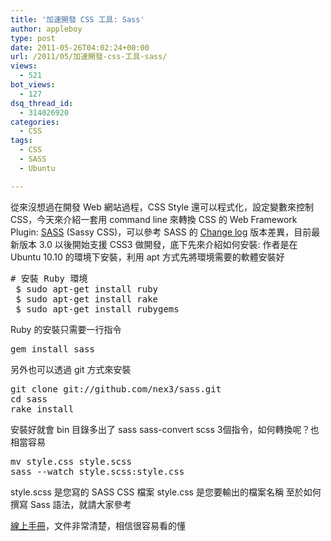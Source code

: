 ```yaml
---
title: '加速開發 CSS 工具: Sass'
author: appleboy
type: post
date: 2011-05-26T04:02:24+00:00
url: /2011/05/加速開發-css-工具-sass/
views:
  - 521
bot_views:
  - 127
dsq_thread_id:
  - 314026920
categories:
  - CSS
tags:
  - CSS
  - SASS
  - Ubuntu

---
```

從來沒想過在開發 Web 網站過程，CSS Style 還可以程式化，設定變數來控制 CSS，今天來介紹一套用 command line 來轉換 CSS 的 Web Framework Plugin: [SASS][1] (Sassy CSS)，可以參考 SASS 的 [Change log][2] 版本差異，目前最新版本 3.0 以後開始支援 CSS3 做開發，底下先來介紹如何安裝: 作者是在 Ubuntu 10.10 的環境下安裝，利用 apt 方式先將環境需要的軟體安裝好 

<pre class="brush: bash; title: ; notranslate" title=""># 安裝 Ruby 環境
 $ sudo apt-get install ruby
 $ sudo apt-get install rake
 $ sudo apt-get install rubygems</pre> Ruby 的安裝只需要一行指令 

<pre class="brush: bash; title: ; notranslate" title="">gem install sass</pre> 另外也可以透過 git 方式來安裝 

<pre class="brush: bash; title: ; notranslate" title="">git clone git://github.com/nex3/sass.git
cd sass
rake install
</pre> 安裝好就會 bin 目錄多出了 sass sass-convert scss 3個指令，如何轉換呢？也相當容易 

<pre class="brush: bash; title: ; notranslate" title="">mv style.css style.scss 
sass --watch style.scss:style.css</pre> style.scss 是您寫的 SASS CSS 檔案 style.css 是您要輸出的檔案名稱 至於如何撰寫 Sass 語法，就請大家參考

[線上手冊][3]，文件非常清楚，相信很容易看的懂

 [1]: http://sass-lang.com/
 [2]: http://sass-lang.com/docs/yardoc/file.SASS_CHANGELOG.html
 [3]: http://sass-lang.com/tutorial.html